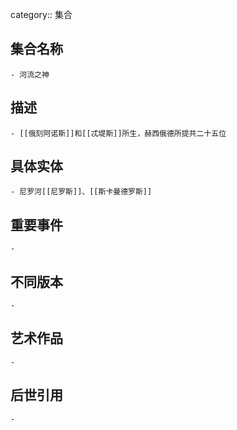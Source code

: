 category:: 集合
## 集合名称
	- 河流之神
## 描述
	- [[俄刻阿诺斯]]和[[忒堤斯]]所生，赫西俄德所提共二十五位
## 具体实体
	- 尼罗河[[尼罗斯]]、[[斯卡曼德罗斯]]
## 重要事件
	-
## 不同版本
	-
## 艺术作品
	-
## 后世引用
	-

